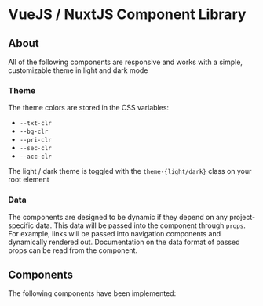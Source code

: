 # VueJS / NuxtJS Component Library

## About

All of the following components are responsive and works with a simple, customizable theme in light and dark mode

### Theme

The theme colors are stored in the CSS variables:

- `--txt-clr`
- `--bg-clr`
- `--pri-clr`
- `--sec-clr`
- `--acc-clr`

The light / dark theme is toggled with the `theme-{light/dark}` class on your root element

### Data

The components are designed to be dynamic if they depend on any project-specific data. This data will be passed into the component through `props`. For example, links will be passed into navigation components and dynamically rendered out. Documentation on the data format of passed props can be read from the component.

## Components

The following components have been implemented:

